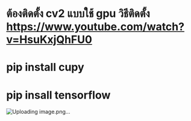 # ต้องติดตั้ง cv2 แบบใช้ gpu วิธีติดตั้ง https://www.youtube.com/watch?v=HsuKxjQhFU0
# pip install cupy 
# pip insall tensorflow 
![Uploading image.png…]()
